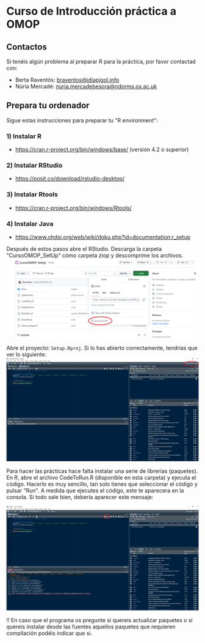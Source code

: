 # Curso de Introducción práctica a OMOP


## Contactos

Si tenéis algún problema al preparar R para la práctica, por favor contactad con:
- Berta Raventós: braventos@idiapjgol.info
- Núria Mercadé: nuria.mercadebesora@ndorms.ox.ac.uk 

## Prepara tu ordenador

Sigue estas instrucciones para preparar tu "R environment":  

### 1) Instalar R
-	https://cran.r-project.org/bin/windows/base/ (versión 4.2 o superior)

### 2) Instalar RStudio
-	https://posit.co/download/rstudio-desktop/

### 3) Instalar Rtools
-	https://cran.r-project.org/bin/windows/Rtools/

### 4) Instalar Java 
- https://www.ohdsi.org/web/wiki/doku.php?id=documentation:r_setup

Después de estos pasos abre el RStudio. Descarga la carpeta "CursoOMOP_SetUp" cómo carpeta ziop y descomprime los archivos.
![training](https://github.com/rwepi-idiapjgol/CursoOMOP_SetUp/blob/main/Otros/download_repo.png)


Abre el proyecto: `Setup.Rproj`. Si lo has abierto correctamente, tendrías que ver lo siguiente:
![training](https://github.com/rwepi-idiapjgol/CursoOMOP_SetUp/blob/main/Otros/set_up_Rproj.png)


Para hacer las prácticas hace falta instalar una serie de librerias (paquetes). En R, abre el archivo CodeToRun.R (disponible en esta carpeta) y ejecuta el código. Hacerlo es muy sencillo, tan solo tienes que seleccionar el código y pulsar "Run". A medida que ejecutes el código, este te aparecera en la consola. Si todo sale bien, debería aparecer este mensaje:

![training](https://github.com/rwepi-idiapjgol/CursoOMOP_SetUp/blob/main/Otros/set_up_run_check.png)


!! En caso que el programa os pregunte si quereis actualizar paquetes o si quereis instalar desde las fuentes aquellos paquetes que requieren compilación podéis indicar que si. 
